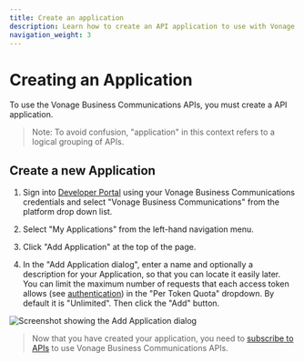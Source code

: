 ```yaml
---
title: Create an application
description: Learn how to create an API application to use with Vonage Business Communications APIs
navigation_weight: 3
---
```


# Creating an Application

To use the Vonage Business Communications APIs, you must create a API application.

> Note: To avoid confusion, "application" in this context refers to a logical grouping of APIs.

## Create a new Application

1. Sign into [Developer Portal](https://developer.vonage.com/store/) using your Vonage Business Communications credentials and select "Vonage Business Communications" from the platform drop down list.

2. Select "My Applications" from the left-hand navigation menu.

3. Click "Add Application" at the top of the page.

4. In the "Add Application dialog", enter a name and optionally a description for your Application, so that you can locate it easily later. You can limit the maximum number of requests that each access token allows (see [authentication](/concepts/guides/create-an-access-token)) in the "Per Token Quota" dropdown. By default it is "Unlimited". Then click the "Add" button.

![Screenshot showing the Add Application dialog](/assets/images/vbc/create-application.png)

> Now that you have created your application, you need to [subscribe to APIs](/concepts/guides/subscribe-to-apis) to use Vonage Business Communications APIs.